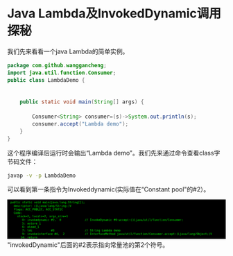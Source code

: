 # Java Lambda及InvokedDynamic调用探秘

我们先来看看一个java Lambda的简单实例。

```java
package com.github.wanggancheng;
import java.util.function.Consumer;
public class LambdaDemo {


    public static void main(String[] args) {

        Consumer<String> consumer=(s)->System.out.println(s);
        consumer.accept("Lambda demo");
    }
}
```

这个程序编译后运行时会输出“Lambda demo"。我们先来通过命令查看class字节码文件：

```bash
javap -v -p LambdaDemo
```

可以看到第一条指令为Invokeddynamic\(实际值在“Constant pool"的\#2）。

![](/assets/consumerinvokeDynamic.png)"invokedDynamic"后面的\#2表示指向常量池的第2个符号。



